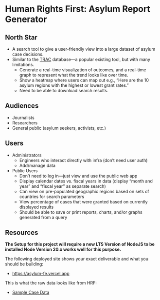 # Human Rights First: Asylum Report Generator

## North Star
- A search tool to give a user-friendly view into a large dataset of asylum case decisions.
- Similar to the [TRAC](https://trac.syr.edu/phptools/immigration/asylum/) database—a popular existing tool, but with many limitations.
    - Generate a real-time visualization of outcomes, and a real-time graph to represent what the trend looks like over time.
    - Show a heatmap where users can map out e.g., “Here are the 10 asylum regions with the highest or lowest grant rates.”
    - Need to be able to download search results.

## Audiences
- Journalists
- Researchers
- General public (asylum seekers, activists, etc.)

## Users
- Administrators
    - Engineers who interact directly with infra (don’t need user auth)
    - Add/manage data
- Public Users
    - Don’t need to log in—just view and use the public web app
    - Display calendar dates vs. fiscal years in data (display “month and year” and “fiscal year” as separate search)
    - Can view on pre-populated geographic regions based on sets of countries for search parameters
    - View percentage of cases that were granted based on currently displayed results
    - Should be able to save or print reports, charts, and/or graphs generated from a query

## Resources

**The Setup for this project will require a new LTS Version of NodeJS to be installed Node Version 20.x works well for this purpose.**

The following deployed site shows your exact deliverable and what you should be building:
 - https://asylum-fe.vercel.app

This is what the raw data looks like from HRF:
- [Sample Case Data](https://github.com/BloomTech-Labs/asylum-rg-fe-starter/blob/main/src/data/COW2021001887-I589Data.csv)
